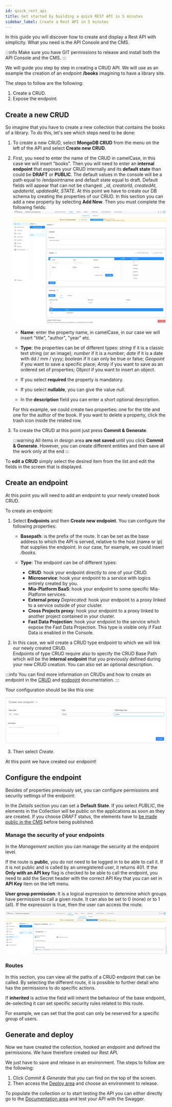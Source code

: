 ```yaml
---
id: quick_rest_api
title: Get started by building a quick REST API in 5 minutes
sidebar_label: Create a Rest API in 5 minutes
---
```


In this guide you will discover how to create and display a Rest API with simplicity.
What you need is the API Console and the CMS.

:::info
Make sure you have GIT permissions to release and install both the API Console and the CMS.
:::

We will guide you step by step in creating a CRUD API.
We will use as an example the creation of an endpoint **/books** imagining to have a library site.

The steps to follow are the following:

1. Create a CRUD.
2. Expose the endpoint.

## Create a new CRUD

So imagine that you have to create a new collection that contains the books of a library. To do this, let's see which steps need to be done:

1. To create a new CRUD, select **MongoDB CRUD** from the menu on the left of the API and select **Create new CRUD**.

2. First, you need to enter the name of the CRUD in camelCase, in this case we will insert "books". Then you will need to enter an **internal endpoint** that exposes your CRUD internally and its **default state** than could be **DRAFT** or **PUBLIC**. The default values in the console will be a path equal to /endpointname and default state equal to draft.
Default fields will appear that can not be changed: *_id*, *creatorId*, *createdAt*, *updaterId*, *updatedAt*, *_STATE_*.
At this point we have to create our DB schema by creating the properties of our CRUD. In this section you can add a new property by selecting **Add New**. Then you must complete the following fields:
  ![Crea-collezione-riga-titolo](img/create-CRUD-1.png)
    * **Name**: enter the property name, in camelCase, in our case we will insert "title", "author", "year" etc.

    * **Type**: the properties can be of different types: *string* if it is a classic text string (or an image); *number* if it is a number; *date* if it is a date with dd / mm / yyyy; *boolean* if it can only be true or false; *Geopoint* if you want to save a specific place; *Array* if you want to save as an ordered set of properties; *Object* if you want to insert an object.

    * If you select **required** the property is mandatory.

    * If you select **nullable**, you can give the value *null*.

    * In the **description** field you can enter a short optional description.

    For this example, we could create two properties: one for the title and one for the author of the book.
    If you want to delete a property, click the trash icon inside the related row.

3. To create the CRUD at this point just press **Commit & Generate**.

    :::warning
    All items in design area **are not saved** until you click **Commit & Generate**. However, you can create different entities and then save all the work only at the end
    :::

To **edit a CRUD** simply select the desired item from the list and edit the fields in the screen that is displayed.

## Create an endpoint

At this point you will need to add an endpoint to your newly created book CRUD.

To create an endpoint:

1. Select **Endpoints** and then **Create new endpoint**. You can configure the following properties:

    * **Basepath**: is the prefix of the route. It can be set as the base address to which the API is served, relative to the host (name or ip) that supplies the endpoint. In our case, for example, we could insert */books*.

    * **Type**: The endpoint can be of different types:

        * **CRUD**: hook your endpoint directly to one of your CRUD.
        * **Microservice**: hook your endpoint to a service with logics entirely created by you.
        * **Mia-Platform BaaS**: hook your endpoint to some specific Mia-Platform services.
        * **External proxy** _Deprecated_: hook your endpoint to a proxy linked to a service outside of your cluster.
        * **Cross Projects proxy**:  hook your endpoint to a proxy linked to another project contained in your cluster.
        * **Fast Data Projection**: hook your endpoint to the service which expose the Fast Data Projection. This type is visible only if Fast Data is enabled in the Console.

2. In this case, we will create a CRUD type endpoint to which we will link our newly created CRUD.  
Endpoints of type CRUD require also to specify the CRUD Base Path which will be the **internal endpoint** that you previously defined during your new CRUD creation. You can also set an optional description.

:::info
You can find more information on CRUDs and how to create an endpoint in the [CRUD](../development_suite/api-console/api-design/crud_advanced.md) and [endpoint](../development_suite/api-console/api-design/endpoints.md) documentation.
:::

Your configuration should be like this one:

![create-new-endpoint](img/qs-create-endpoint-1.png)

3. Then select *Create*.  

At this point we have created our endpoint!

## Configure the endpoint

Besides of properties previously set, you can configure permissions and security settings of the endpoint:

In the *Details* section you can set a **Default State**. If you select *PUBLIC*, the elements in the Collection will be public on the applications as soon as they are created. If you choose *DRAFT* status, the elements have to [be made public in the CMS](../business_suite/guide_cms.md#new-content-draft-publish) before being published.

### Manage the security of your endpoints

In the *Management* section you can manage the security at the endpoint level.

If the route is **public**, you do not need to be logged in to be able to call it. If it is not public and is called by an unregistered user, it returns 401.
If the **Only with an API key** flag is checked to be able to call the endpoint, you need to add the Secret header with the correct API Key that you can set in **API Key** item on the left menu.

**User group permission**: It is a logical expression to determine which groups have permission to call a given route. It can also be set to 0 (none) or to 1 (all). If the expression is true, then the user can access the route.

![secure_endpoint](img/qs-configure-endpoint-api-key.png)

### Routes

In this section, you can view all the paths of a CRUD endpoint that can be called. By selecting the different route, it is possible to further detail who has the permissions to do specific actions.

If **inherited** is active the field will inherit the behaviour of the base endpoint, de-selecting it can set specific security rules related to this route.

For example, we can set that the post can only be reserved for a specific group of users.

## Generate and deploy ##

Now we have created the collection, hooked an endpoint and defined the permissions.
We have therefore created our Rest API.

We just have to save and release in an environment. The steps to follow are the following:

1. Click *Commit & Generate* that you can find on the top of the screen.
2. Then access the [Deploy area](../development_suite/deploy/deploy.md) and choose an environment to release.

To populate the collection or to start testing the API you can either directly go to the [Documentation area](../development_suite/api-portal/api-documentations.md) and test your API with the Swagger.
